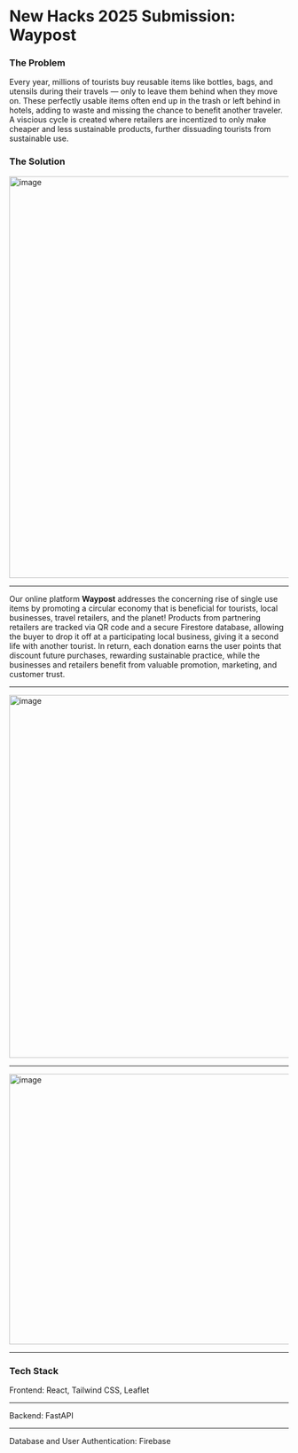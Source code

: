 # New Hacks 2025 Submission: Waypost

### The Problem

Every year, millions of tourists buy reusable items like bottles, bags, and utensils during their travels — only to leave them behind when they move on. These perfectly usable items often end up in the trash or left behind in hotels, adding to waste and missing the chance to benefit another traveler. A viscious cycle is created where retailers are incentized to only make cheaper and less sustainable products, further dissuading tourists from sustainable use. 

### The Solution

<img width="1463" height="725" alt="image" src="https://github.com/user-attachments/assets/bf5ce7c6-210d-4d8a-84c1-76d602c51ba3" />

---

Our online platform **Waypost** addresses the concerning rise of single use items by promoting a circular economy that is beneficial for tourists, local businesses, travel retailers, and the planet! Products from partnering retailers are tracked via QR code and a secure Firestore database, allowing the buyer to drop it off at a participating local business, giving it a second life with another tourist. In return, each donation earns the user points that discount future purchases, rewarding sustainable practice, while the businesses and retailers benefit from valuable promotion, marketing, and customer trust. 

---

<img width="1269" height="655" alt="image" src="https://github.com/user-attachments/assets/ac812706-7f86-44a4-abff-092d9271fc50" />

---

<img width="918" height="488" alt="image" src="https://github.com/user-attachments/assets/93677ab2-8ad3-45c5-b72a-dc36efe5f654" />

---

### Tech Stack

Frontend: React, Tailwind CSS, Leaflet

---

Backend: FastAPI

---

Database and User Authentication: Firebase 
